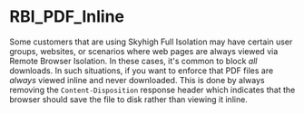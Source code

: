 # RBI_PDF_Inline
Some customers that are using Skyhigh Full Isolation may have certain user groups, websites, or scenarios where web pages are always viewed via Remote Browser Isolation.  In these cases, it's common to block *all* downloads.  In such situations, if you want to enforce that PDF files are *always* viewed inline and never downloaded.  This is done by always removing the `Content-Disposition` response header which indicates that the browser should save the file to disk rather than viewing it inline.